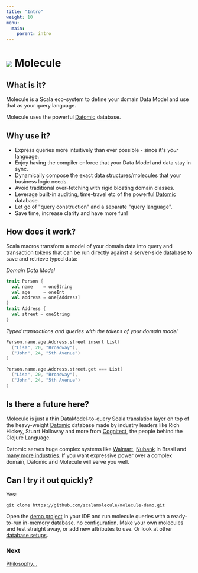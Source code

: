 ```yaml
---
title: "Intro"
weight: 10
menu:
  main:
    parent: intro
---
```


# ![](/img/logo/molecule-logo-m-75a.png) Molecule


## What is it?


Molecule is a Scala eco-system to define your domain Data Model and use that as your query language.

Molecule uses the powerful [Datomic](http://datomic.com) database. 



## Why use it?

- Express queries more intuitively than ever possible - since it's _your_ language.
- Enjoy having the compiler enforce that your Data Model and data stay in sync.
- Dynamically compose the exact data structures/molecules that your business logic needs.
- Avoid traditional over-fetching with rigid bloating domain classes.
- Leverage built-in auditing, time-travel etc of the powerful [Datomic](http://datomic.com) database. 
- Let go of "query construction" and a separate "query language".
- Save time, increase clarity and have more fun!
  

## How does it work?

Scala macros transform a model of your domain data into query and transaction tokens that can be run directly against a server-side database to save and retrieve typed data:

_Domain Data Model_
```scala
trait Person {
  val name    = oneString
  val age     = oneInt
  val address = one[Address]
}
trait Address {
  val street = oneString
}
```
_Typed transactions and queries with the tokens of your domain model_

```scala
Person.name.age.Address.street insert List(
  ("Lisa", 20, "Broadway"),
  ("John", 24, "5th Avenue")
)

Person.name.age.Address.street.get === List(
  ("Lisa", 20, "Broadway"),
  ("John", 24, "5th Avenue")
)
```

## Is there a future here?

Molecule is just a thin DataModel-to-query Scala translation layer on top of the heavy-weight [Datomic](https://www.datomic.com) database made by industry leaders like Rich Hickey, Stuart Halloway and more from [Cognitect](https://www.cognitect.com/), the people behind the Clojure Language. 

Datomic serves huge complex systems like [Walmart](https://www.cognitect.com/walmart-case-study.html), [Nubank](https://www.cognitect.com/nubank-case-study.html) in Brasil and [many more industries](https://www.cognitect.com/clients.html). If you want expressive power over a complex domain, Datomic and Molecule will serve you well.



## Can I try it out quickly?

Yes:

```
git clone https://github.com/scalamolecule/molecule-demo.git
```
Open the [demo project](https://github.com/scalamolecule/molecule-demo) in your IDE and run molecule queries with a ready-to-run in-memory database, no configuration. Make your own molecules and test straight away, or add new attributes to use. Or look at other [database setups](/setup/db-setups).



### Next

[Philosophy...](/intro/philosophy)
